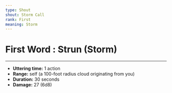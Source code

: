 ```yaml
---
type: Shout
shout: Storm Call
rank: First
meaning: Storm
---
```

# First Word : Strun (Storm)
---
- **Uttering time:** 1 action
- **Range:** self (a 100-foot radius cloud originating from you)
- **Duration:** 30 seconds
- **Damage:** 27 (6d8)